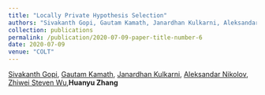 ```yaml
---
title: "Locally Private Hypothesis Selection"
authors: "Sivakanth Gopi, Gautam Kamath, Janardhan Kulkarni, Aleksandar Nikolov, Zhiwei Steven Wu,<b>Huanyu Zhang<b>, accepted by <b>COLT 2020</b>"
collection: publications
permalink: /publication/2020-07-09-paper-title-number-6
date: 2020-07-09
venue: "COLT"
---
```



[Sivakanth Gopi](https://www.microsoft.com/en-us/research/people/sigopi/), [Gautam Kamath](http://www.gautamkamath.com), [Janardhan Kulkarni](https://www.microsoft.com/en-us/research/people/jakul/), [Aleksandar Nikolov](http://www.cs.toronto.edu/~anikolov/), [Zhiwei Steven Wu](https://zstevenwu.com),<b>Huanyu Zhang<b>
